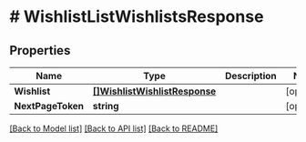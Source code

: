 # # WishlistListWishlistsResponse


## Properties 


Name | Type | Description | Notes
------------ | ------------- | ------------- | -------------
**Wishlist**| [**[]WishlistWishlistResponse**](WishlistWishlistResponse.md) |   | [optional]
**NextPageToken**| **string** |   | [optional]


[[Back to Model list]](../../README.md#models) [[Back to API list]](../../README.md#endpoints) [[Back to README]](../../README.md)


